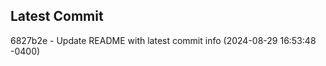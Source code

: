 
## Latest Commit
6827b2e - Update README with latest commit info (2024-08-29 16:53:48 -0400) <Yunxi-Zhou>
